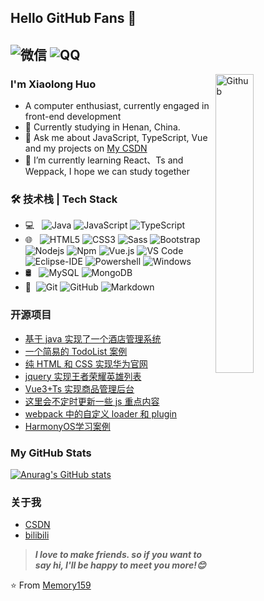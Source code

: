 ## Hello GitHub Fans 👋
![微信](https://img.shields.io/badge/微信-15549370214-red.svg) ![QQ](https://img.shields.io/badge/QQ-3186209549@qq.com-red.svg)
---
<img width="35%" align="right" alt="Github" src="https://user-images.githubusercontent.com/48678280/88862734-4903af80-d201-11ea-968b-9c939d88a37c.gif" />

### I'm Xiaolong Huo

- A computer enthusiast, currently engaged in front-end development
- 🌱 Currently studying  in Henan, China.
- 💬 Ask me about JavaScript, TypeScript, Vue and my projects on [My CSDN](https://blog.csdn.net/M_emory_)
- 🌱 I’m currently learning React、Ts and Weppack, I hope we can study together

### 🛠 技术栈 | Tech Stack

- 💻 &#160;
![Java](https://img.shields.io/badge/-Java-000000?style=flat&logo=java)
![JavaScript](https://img.shields.io/badge/-JavaScript-000000?style=flat&logo=javascript)
![TypeScript](https://img.shields.io/badge/-TypeScript-000000?style=flat&logo=typescript)
- 🌐 &#160; 
![HTML5](https://img.shields.io/badge/-HTML5-%23E44D27?style=flat-square&logo=html5&logoColor=ffffff)
![CSS3](https://img.shields.io/badge/-CSS3-%231572B6?style=flat-square&logo=css3)
![Sass](https://img.shields.io/badge/-Sass-%23CC6699?style=flat-square&logo=sass&logoColor=ffffff)
![Bootstrap](https://img.shields.io/badge/-Bootstrap-563D7C?style=flat-square&logo=Bootstrap)
![Nodejs](https://img.shields.io/badge/-Nodejs-339933?style=flat-square&logo=Node.js&logoColor=ffffff)
![Npm](https://img.shields.io/badge/-npm-CB3837?style=flat-square&logo=npm)
![Vue.js](https://img.shields.io/badge/-VueJS-333333?style=flat&logo=Vue.js)
![VS Code](http://img.shields.io/badge/-VS%20Code-007ACC?style=flat-square&logo=visual-studio-code&logoColor=ffffff)
![Eclipse-IDE](http://img.shields.io/badge/-Eclipse-2C2255?style=flat-square&logo=eclipse&logoColor=ffffff)
![Powershell](http://img.shields.io/badge/-Powershell-5391FE?style=flat-square&logo=powershell&logoColor=ffffff)
![Windows](http://img.shields.io/badge/-Windows-0078D6?style=flat-square&logo=windows&logoColor=ffffff)
- 🛢 &#160; ![MySQL](https://img.shields.io/badge/-MySQL-333333?style=flat&logo=mysql)
![MongoDB](https://img.shields.io/badge/-MongoDB-333333?style=flat&logo=mongodb)
- 🔧 &#160;![Git](https://img.shields.io/badge/-Git-333333?style=flat&logo=git)
![GitHub](https://img.shields.io/badge/-GitHub-333333?style=flat&logo=github)
![Markdown](https://img.shields.io/badge/-Markdown-333333?style=flat&logo=markdown)

### 开源项目
- [基于 java 实现了一个酒店管理系统](https://github.com/Memory159/hotel)
- [一个简易的 TodoList 案例](https://github.com/Memory159/vue_todoList)
- [纯 HTML 和 CSS 实现华为官网](https://github.com/Memory159/html-huawei)
- [jquery 实现王者荣耀英雄列表](https://github.com/Memory159/jquery-hero)
- [Vue3+Ts 实现商品管理后台](https://github.com/Memory159/vue3_guigu_admin)
- [这里会不定时更新一些 js 重点内容](https://github.com/Memory159/Some-important-code)
- [webpack 中的自定义 loader 和 plugin](https://github.com/Memory159/webpack-study)
- [HarmonyOS学习案例](https://github.com/Memory159/myHarmonyOS-project)

### My GitHub Stats
[![Anurag's GitHub stats](https://github-readme-stats.vercel.app/api?username=Memory159&hide=contribs,prs&count_private=true&show_icons=true&theme=dark)](https://github.com/anuraghazra/github-readme-stats)

### 关于我
- [CSDN](https://blog.csdn.net/M_emory_)
- [bilibili](https://space.bilibili.com/1802225881)

> ***I love to make friends. so if you want to say hi, I'll be happy to meet you more!😊***

⭐️ From [Memory159](https://github.com/Memory159)
